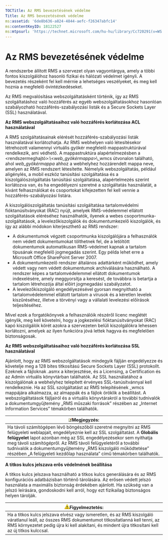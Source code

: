 ```yaml
---
TOCTitle: Az RMS bevezetésének védelme
Title: Az RMS bevezetésének védelme
ms:assetid: '6de8b636-a824-4844-aefc-f26347abfc14'
ms:contentKeyID: 18122527
ms:mtpsurl: 'https://technet.microsoft.com/hu-hu/library/Cc720291(v=WS.10)'
---
```


Az RMS bevezetésének védelme
============================

A rendszerbe állított RMS a szervezet olyan vagyontárgya, amely a többi fontos kiszolgálóhoz hasonló fizikai és hálózati védelmet igényli. A bevezetés részeként fel kell mérnie a lehetséges veszélyeket, és meg kell hoznia a megfelelő óvintézkedéseket.

Az RMS megvalósítása webszolgáltatásként történik, így az RMS szolgáltatáshoz való hozzáférés az egyéb webszolgáltatásokhoz hasonlóan szabályozható hozzáférés-szabályozási listák és a Secure Sockets Layer (SSL) használatával.

**Az RMS webszolgáltatásaihoz való hozzáférés korlátozása ACL használatával**

A RMS szolgáltatásainak elérését hozzáférés-szabályozási listák használatával korlátozhatja. Az RMS webhelyen való létesítésekor létrehozott valamennyi virtuális gyökér megfelelő mappastruktúrával rendelkezik, ami védhető. A mappastruktúra alapértelmezésben a &lt;rendszermeghajtó&gt;:\\&lt;*web\_gyökérmappa*&gt;\\\_wmcs útvonalon található, ahol *web\_gyökérmappa* ahhoz a webhelyhez hozzárendelt mappa neve, amelyen az RMS rendszert létesítette. Némelyik webszolgáltatás, például aligénylés, a mobil eszköz tanúsítási szolgáltatása és a kiszolgálószolgáltatás tanúsítási szolgáltatása, alapértelmezés szerint korlátozva van, és ha engedélyezni szeretné a szolgáltatás használatát, a kívánt felhasználókat és csoportokat kifejezetten fel kell vennie a hozzáférés-szabályozási listára.

A kiszolgálószolgáltatás tanúsítási szolgáltatása tartalomvédelmi fióktanúsítványokat (RAC) nyújt, amelyek RMS-védelemmel ellátott szolgáltatások eléréséhez használhatók, ilyenek a webes csoportmunka-szolgáltatások, a levelezőkiszolgálók és dokumentumkezelő kiszolgálók, és így az alábbi módokon kiterjeszthető az RMS rendszer:

-   A dokumentumok végzett csoportmunka kiszolgálójára a felhasználók nem védett dokumentumokat tölthetnek fel, de a letöltött dokumentumok automatikusan RMS-védelmet kapnak a tartalom típusának megfelelő jogmegadás szerint. Egy példa lehet erre a Microsoft Office SharePoint Server 2007.
-   A dokumentumkezelő rendszer általános adattárként működhet, amely védett vagy nem védett dokumentumok archiválására használható. A rendszer képes a tartalomvédelemmel ellátott dokumentumok indexelésére, amely meggyorsítja a keresést, de továbbra is betartja a tartalom létrehozója által előírt jogmegadási szabályzatot.
-   A levelezőkiszolgáló engedélyezésével gyorsan megnyitható a tartalomvédelemmel ellátott tartalom a vírusok és a kéretlen levelek kiszűréséhez, illetve a törvényi vagy a vállalati levelezési előírások teljesítéséhez.

Mivel ezek a forgatókönyvek a felhasználóik részéről licenc meglétét igénylik, meg kell követelni, hogy a jogkezelési fióktanúsítványokat (RAC) kapó kiszolgálók körét azokra a szervezeten belüli kiszolgálókra lehessen korlátozni, amelyek az ilyen funkcióra jóvá lettek hagyva és megfelelően biztonságosak.

**Az RMS webszolgáltatásaihoz való hozzáférés korlátozása SSL használatával**

Ajánlott, hogy az RMS webszolgáltatások mindegyik fájlján engedélyezze és követelje meg a 128 bites titkosítású Secure Sockets Layer (SSL) protokollt. Ezeknek a fájloknak .asmx a kiterjesztése, és a Licensing, a Certification és az Admin virtuális könyvtárban találhatók. Az SSL használatához a kiszolgálónak a webhelyhez telepített érvényes SSL-tanúsítvánnyal kell rendelkeznie. Ha az SSL szolgáltatást az RMS telepítésének \_wmcs mappájára alkalmazza, az almappák és a fájlok öröklik a beállítást. A webszolgáltatások fájljairól és a virtuális könyvtárakról a további tudnivalók a dokumentumgyűjtemény „RMS műszaki források” részében az „Internet Information Services” témakörben találhatók.

| ![](images/Cc720291.note(WS.10).gif)Megjegyzés:                                                                                                                                                                                                                                                                                                                                                  |
|-------------------------------------------------------------------------------------------------------------------------------------------------------------------------------------------------------------------------------------------------------------------------------------------------------------------------------------------------------------------------------------------------------------------------------|
| Ha távoli számítógépen lévő böngészőből szeretné megnyitni az RMS felügyeleti weblapjait, engedélyeznie kell az SSL szolgáltatást. A **Globális felügyelet** lapot azonban még az SSL engedélyezésekor sem nyithatja meg távoli számítógépről. Az RMS távoli felügyeletéről a további tudnivalók a dokumentumgyűjtemény „RMS kiszolgáló működtetése” részében „A felügyeleti kezdőlap használata” című témakörben találhatók. |

**A titkos kulcs jelszava erős védelmének beállítása**

A titkos kulcs jelszava használható a titkos kulcs generálására és az RMS konfigurációs adatbázisban történő tárolására. Az erősen védett jelszó használata a maximális biztonság érdekében ajánlott. Ha szükség van a jelszó leírására, gondoskodni kell arról, hogy ezt fizikailag biztonságos helyen tárolják.

| ![](images/Cc720291.Caution(WS.10).gif)Figyelmeztetés:                                                                                                                                                                       |
|-----------------------------------------------------------------------------------------------------------------------------------------------------------------------------------------------------------------------------------------------------------|
| Ha a titkos kulcs jelszava elvész vagy ismeretlen, és az RMS kiszolgáló váratlanul leáll, az összes RMS dokumentumot titkosítatlanná kell tenni, az RMS környezetet pedig újra ki kell alakítani, és mindent újra titkosítani kell az új titkos kulccsal. |
